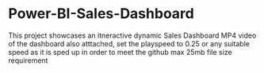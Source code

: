 # Power-BI-Sales-Dashboard
This project showcases an itneractive dynamic Sales Dashboard
MP4 video of the dashboard also atttached, set the playspeed to 0.25 or any suitable speed as it is sped up in order to meet the github max 25mb file size requirement
